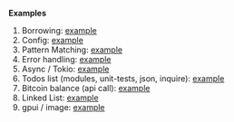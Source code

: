 **Examples**
1. Borrowing: [example](borrow/src/main.rs)
1. Config: [example](cfg.rs)
1. Pattern Matching: [example](./match-default.rs)
1. Error handling: [example](question_mark/src/main.rs)
1. Async / Tokio: [example](async-tokio/src/main.rs)
1. Todos list (modules, unit-tests, json, inquire): [example](todos/src/main.rs)
1. Bitcoin balance (api call): [example](bitcoin-balance/src/main.rs)
1. Linked List: [example](./linked-list.rs)
1. gpui / image: [example](image/src/main.rs)
